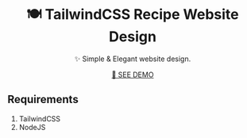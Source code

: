 <div align="center">
  <h1>🍽 TailwindCSS Recipe Website Design</h1>
  <p>✨ Simple & Elegant website design.</p>
  <p><a href="https://absphreak.github.io/tailwind-recipe-design/public/" target="_blank">🚀 SEE DEMO</a></p>
</div>

## Requirements

1. TailwindCSS
2. NodeJS
